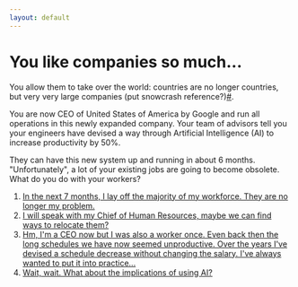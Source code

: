 ```yaml
---
layout: default
---
```


# You like companies so much...

You allow them to take over the world: countries are no longer countries, but very very large companies (put snowcrash reference?)[#](https://sararodrig.github.io/workforce-future/references). 

You are now CEO of United States of America by Google and run all operations in this newly expanded company. Your team of advisors tell you your engineers have devised a way through Artificial Intelligence (AI) to increase productivity by 50%. 

They can have this new system up and running in about 6 months. "Unfortunately", a lot of your existing jobs are going to become obsolete. What do you do with your workers?

1. [In the next 7 months, I lay off the majority of my workforce. They are no longer my problem.](./scenario-6)
2. [I will speak with my Chief of Human Resources, maybe we can find ways to relocate them?](./scenario-7)
3. [Hm, I'm a CEO now but I was also a worker once. Even back then the long schedules we have now seemed unproductive. Over the years I've devised a schedule decrease without changing the salary. I've always wanted to put it into practice...](./scenario-8)
4. [Wait, wait. What about the implications of using AI?](./scenario-9) 